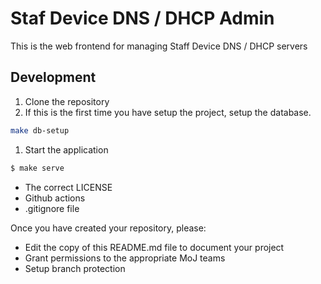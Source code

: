 # Staf Device DNS / DHCP Admin

This is the web frontend for managing Staff Device DNS / DHCP servers


## Development

1. Clone the repository
1. If this is the first time you have setup the project, setup the database.
```sh
make db-setup
```
1. Start the application
```sh
$ make serve
```


* The correct LICENSE
* Github actions
* .gitignore file

Once you have created your repository, please:

* Edit the copy of this README.md file to document your project
* Grant permissions to the appropriate MoJ teams
* Setup branch protection


